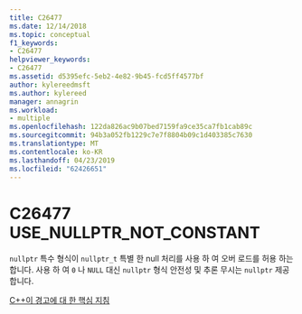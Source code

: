```yaml
---
title: C26477
ms.date: 12/14/2018
ms.topic: conceptual
f1_keywords:
- C26477
helpviewer_keywords:
- C26477
ms.assetid: d5395efc-5eb2-4e82-9b45-fcd5ff4577bf
author: kylereedmsft
ms.author: kylereed
manager: annagrin
ms.workload:
- multiple
ms.openlocfilehash: 122da826ac9b07bed7159fa9ce35ca7fb1cab89c
ms.sourcegitcommit: 94b3a052fb1229c7e7f8804b09c1d403385c7630
ms.translationtype: MT
ms.contentlocale: ko-KR
ms.lasthandoff: 04/23/2019
ms.locfileid: "62426651"
---
```

# <a name="c26477-usenullptrnotconstant"></a>C26477 USE_NULLPTR_NOT_CONSTANT

`nullptr` 특수 형식이 `nullptr_t` 특별 한 null 처리를 사용 하 여 오버 로드를 허용 하는 합니다. 사용 하 여 `0` 나 `NULL` 대신 `nullptr` 형식 안전성 및 추론 무시는 `nullptr` 제공 합니다.

[C++이 경고에 대 한 핵심 지침](https://github.com/isocpp/CppCoreGuidelines/blob/master/CppCoreGuidelines.md#Res-nullptr)
